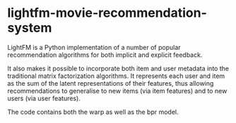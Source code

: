 # lightfm-movie-recommendation-system
LightFM is a Python implementation of a number of popular recommendation algorithms for both implicit and explicit feedback.

It also makes it possible to incorporate both item and user metadata into the traditional matrix factorization algorithms. It represents each user and item as the sum of the latent representations of their features, thus allowing recommendations to generalise to new items (via item features) and to new users (via user features).

The code contains both the warp as well as the bpr model.


